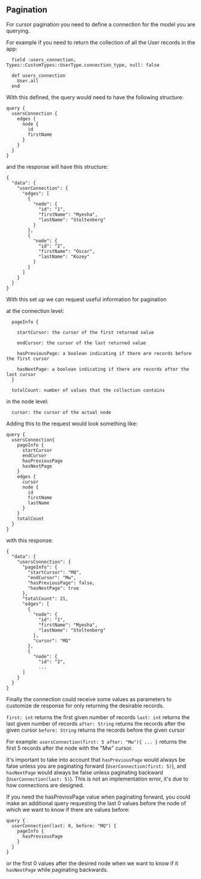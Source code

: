 Pagination
--------

For cursor pagination you need to define a connection for the model you are querying.

For example if you need to return the collection of all the User records in the app:
```
  field :users_connection, Types::CustomTypes::UserType.connection_type, null: false

  def users_connection
    User.all
  end
```
With this defined, the query would need to have the following structure:
```
query {
  usersConnection {
    edges {
      node {
        id
        firstName
      }
    }
  }
}
```
and the response will have this structure:
```
{
  "data": {
    "userConnection": {
      "edges": [
        {
          "node": {
            "id": "1",
            "firstName": "Myesha",
            "lastName": "Stoltenberg"
          }
        },
        {
          "node": {
            "id": "2",
            "firstName": "Oscar",
            "lastName": "Kozey"
          }
        }
      ]
    }
  }
}
````
With this set up we can request useful information for pagination

at the connection level:
```
  pageInfo {

    startCursor: the cursor of the first returned value

    endCursor: the cursor of the last returned value

    hasPreviousPage: a boolean indicating if there are records before the first cursor

    hasNextPage: a boolean indicating if there are records after the last cursor
  }

  totalCount: number of values that the collection contains

```

in the node level:
```
  cursor: the cursor of the actual node
```

Adding this to the request would look something like:
```
query {
  usersConnection{
    pageInfo {
      startCursor
      endCursor
      hasPreviousPage
      hasNextPage
    }
    edges {
      cursor
      node {
        id
        firstName
        lastName
      }
    }
    totalCount
  }
}
```
with this response:
```
{
  "data": {
    "usersConnection": {
      "pageInfo": {
        "startCursor": "MQ",
        "endCursor": "Mw",
        "hasPreviousPage": false,
        "hasNextPage": true
      },
      "totalCount": 21,
      "edges": [
        {
          "node": {
            "id": "1",
            "firstName": "Myesha",
            "lastName": "Stoltenberg"
          },
          "cursor": "MQ"
        },
        {
          "node": {
            "id": "2",
            ...
      ]
    }
  }
}
```

Finally the connection could receive some values as parameters to customize de response for only returning the desirable records.

`first: int` returns the first given number of records
`last: int` returns the last given number of records
`after: String` returns the records after the given cursor
`before: String` returns the records before the given cursor

For example: `usersConnection(first: 5 after: "Mw"){ ... }` returns the first 5 records after the node with the "Mw" cursor.


It's important to take into account that `hasPreviousPage` would always be false unless you are paginating forward (`UserConnection(first: 5)`), and `hasNextPage` would always be false unless paginating backward (`UserConnection(last: 5)`). This is not an implementation error, it's due to how connections are designed.

If you need the hasPreviosPage value when paginating forward, you could make an additional query requesting the last 0 values before the node of which we want to know if there are values before:
```
query {
  userConnection(last: 0, before: "MQ") {
    pageInfo {
      hasPreviousPage
    }
  }
}
```
or the first 0 values after the desired node when we want to know if it `hasNextPage` while paginating backwards.
